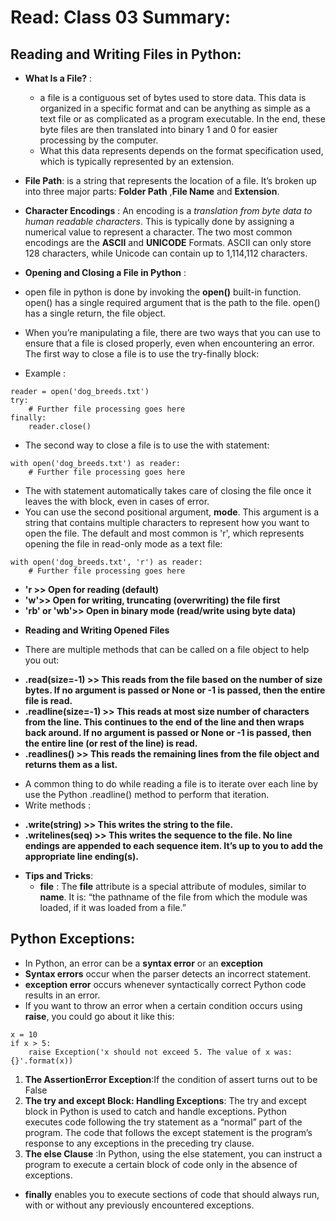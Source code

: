 # Read: Class 03 Summary:

## Reading and Writing Files in Python:
* **What Is a File?** : 
  - a file is a contiguous set of bytes used to store data. This data is organized in a specific format and can be anything as simple as a text file or as complicated as a program executable. In the end, these byte files are then translated into binary 1 and 0 for easier processing by the computer.
  - What this data represents depends on the format specification used, which is typically represented by an extension.

* **File Path**: is a string that represents the location of a file. It’s broken up into three major parts: **Folder Path** ,**File Name** and **Extension**.
* **Character Encodings** : An encoding is a *translation from byte data to human readable characters*. This is typically done by assigning a numerical value to represent a character. The two most common encodings are the **ASCII** and **UNICODE** Formats. ASCII can only store 128 characters, while Unicode can contain up to 1,114,112 characters.

* **Opening and Closing a File in Python** :
 - open file in python is done by invoking the **open()** built-in function. open() has a single required argument that is the path to the file. open() has a single return, the file object.

 - When you’re manipulating a file, there are two ways that you can use to ensure that a file is closed properly, even when encountering an error. The first way to close a file is to use the try-finally block:
  - Example :
```
reader = open('dog_breeds.txt')
try:
    # Further file processing goes here
finally:
    reader.close()
```
 - The second way to close a file is to use the with statement:
```
with open('dog_breeds.txt') as reader:
    # Further file processing goes here
```

 - The with statement automatically takes care of closing the file once it leaves the with block, even in cases of error.
 - You can use the second positional argument, **mode**. This argument is a string that contains multiple characters to represent how you want to open the file. The default and most common is 'r', which represents opening the file in read-only mode as a text file:
```
with open('dog_breeds.txt', 'r') as reader:
    # Further file processing goes here
```
  - **'r >> Open for reading (default)**
  - **'w'>> Open for writing, truncating (overwriting) the file first**
  - **'rb' or 'wb'>> Open in binary mode (read/write using byte data)**

* **Reading and Writing Opened Files**
 - There are multiple methods that can be called on a file object to help you out:
  + **.read(size=-1) >> This reads from the file based on the number of size bytes. If no argument is passed or None or -1 is passed, then the entire file is read.**
  + **.readline(size=-1) >> This reads at most size number of characters from the line. This continues to the end of the line and then wraps back around. If no argument is passed or None or -1 is passed, then the entire line (or rest of the line) is read.**
  + **.readlines() >> This reads the remaining lines from the file object and returns them as a list.**
 - A common thing to do while reading a file is to iterate over each line by use the Python .readline() method to perform that iteration.
 - Write methods :
  + **.write(string) >> This writes the string to the file.**
  + **.writelines(seq) >> This writes the sequence to the file. No line endings are appended to each sequence item. It’s up to you to add the appropriate line ending(s).**
 
* **Tips and Tricks**:
  * __file__ : The __file__ attribute is a special attribute of modules, similar to __name__. It is: “the pathname of the file from which the module was loaded, if it was loaded from a file.” 

## Python Exceptions: 
* In Python, an error can be a **syntax error** or an **exception**
* **Syntax errors** occur when the parser detects an incorrect statement.
* **exception error** occurs whenever syntactically correct Python code results in an error.
* If you want to throw an error when a certain condition occurs using **raise**, you could go about it like this:
```
x = 10
if x > 5:
    raise Exception('x should not exceed 5. The value of x was: {}'.format(x))
```
1. **The AssertionError Exception**:If the condition of assert turns out to be False
2. **The try and except Block: Handling Exceptions**: The try and except block in Python is used to catch and handle exceptions. Python executes code following the try statement as a “normal” part of the program. The code that follows the except statement is the program’s response to any exceptions in the preceding try clause.
3. **The else Clause** :In Python, using the else statement, you can instruct a program to execute a certain block of code only in the absence of exceptions.

*  **finally** enables you to execute sections of code that should always run, with or without any previously encountered exceptions.








